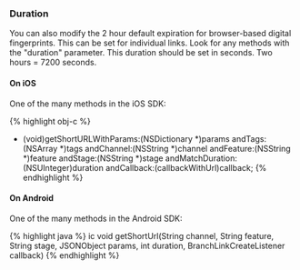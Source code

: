 
### Duration

You can also modify the 2 hour default expiration for browser-based digital fingerprints. This can be set for individual links. Look for any methods with the "duration" parameter. This duration should be set in seconds. Two hours = 7200 seconds.

#### On iOS

One of the many methods in the iOS SDK:

{% highlight obj-c %}
- (void)getShortURLWithParams:(NSDictionary *)params andTags:(NSArray *)tags andChannel:(NSString *)channel andFeature:(NSString *)feature andStage:(NSString *)stage andMatchDuration:(NSUInteger)duration andCallback:(callbackWithUrl)callback;
{% endhighlight %}

#### On Android

One of the many methods in the Android SDK:

{% highlight java %}
ic void getShortUrl(String channel, String feature, String stage, JSONObject params, int duration, BranchLinkCreateListener callback)
{% endhighlight %}

